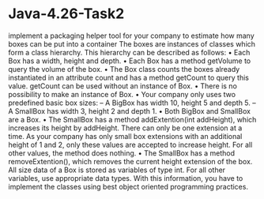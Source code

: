 # Java-4.26-Task2
implement a packaging helper tool for your company to estimate how many boxes can be put into a container
The boxes are instances of classes which form a
class hierarchy. This hierarchy can be described as follows:
• Each Box has a width, height and depth.
• Each Box has a method getVolume to query the volume of the box.
• The Box class counts the boxes already instantiated in an attribute count and has a method getCount
to query this value. getCount can be used without an instance of Box.
• There is no possibility to make an instance of Box.
• Your company only uses two predefined basic box sizes:
– A BigBox has width 10, height 5 and depth 5.
– A SmallBox has width 3, height 2 and depth 1.
• Both BigBox and SmallBox are a Box.
• The SmallBox has a method addExtention(int addHeight), which increases its height by
addHeight. There can only be one extension at a time. As your company has only small box extensions
with an additional height of 1 and 2, only these values are accepted to increase height. For all other values,
the method does nothing.
• The SmallBox has a method removeExtention(), which removes the current height extension
of the box.
All size data of a Box is stored as variables of type int. For all other variables, use appropriate data types.
With this information, you have to implement the classes using best object oriented programming practices.
